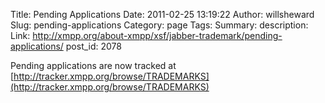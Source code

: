 Title: Pending Applications
Date: 2011-02-25 13:19:22
Author: willsheward
Slug: pending-applications
Category: page
Tags: 
Summary: description:
Link: http://xmpp.org/about-xmpp/xsf/jabber-trademark/pending-applications/
post_id: 2078


Pending applications are now tracked at [http://tracker.xmpp.org/browse/TRADEMARKS](http://tracker.xmpp.org/browse/TRADEMARKS)
